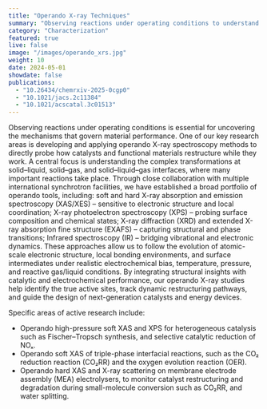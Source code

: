 ```yaml
---
title: "Operando X-ray Techniques"
summary: "Observing reactions under operating conditions to understand how catalysts and functional materials transform during operation."
category: "Characterization"
featured: true
live: false
image: "/images/operando_xrs.jpg"
weight: 10
date: 2024-05-01
showdate: false
publications:
  - "10.26434/chemrxiv-2025-0cgp0"
  - "10.1021/jacs.2c11384"
  - "10.1021/acscatal.3c01513"
---
```


Observing reactions under operating conditions is essential for uncovering the mechanisms that govern material performance. One of our key research areas is developing and applying operando X-ray spectroscopy methods to directly probe how catalysts and functional materials restructure while they work. A central focus is understanding the complex transformations at solid–liquid, solid–gas, and solid–liquid–gas interfaces, where many important reactions take place. Through close collaboration with multiple international synchrotron facilities, we have established a broad portfolio of operando tools, including: soft and hard X-ray absorption and emission spectroscopy (XAS/XES) – sensitive to electronic structure and local coordination;  X-ray photoelectron spectroscopy (XPS) – probing surface composition and chemical states;  X-ray diffraction (XRD) and extended X-ray absorption fine structure (EXAFS) – capturing structural and phase transitions; Infrared spectroscopy (IR) – bridging vibrational and electronic dynamics. These approaches allow us to follow the evolution of atomic-scale electronic structure, local bonding environments, and surface intermediates under realistic electrochemical bias, temperature, pressure, and reactive gas/liquid conditions. By integrating structural insights with catalytic and electrochemical performance, our operando X-ray studies help identify the true active sites, track dynamic restructuring pathways, and guide the design of next-generation catalysts and energy devices.

Specific areas of active research include:

- Operando high-pressure soft XAS and XPS for heterogeneous catalysis such as Fischer–Tropsch synthesis, and selective catalytic reduction of NOₓ.
- Operando soft XAS of triple-phase interfacial reactions, such as the CO₂ reduction reaction (CO₂RR) and the oxygen evolution reaction (OER).
- Operando hard XAS and X-ray scattering on membrane electrode assembly (MEA) electrolysers, to monitor catalyst restructuring and degradation during small-molecule conversion such as CO₂RR, and water splitting.
